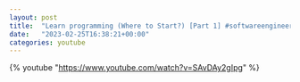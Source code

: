 ```yaml
---
layout: post
title:  "Learn programming (Where to Start?) [Part 1] #softwareengineering #programming #coding"
date:   "2023-02-25T16:38:21+00:00"
categories: youtube
---
```

{% youtube  "https://www.youtube.com/watch?v=SAvDAy2gIpg" %}
<br />

